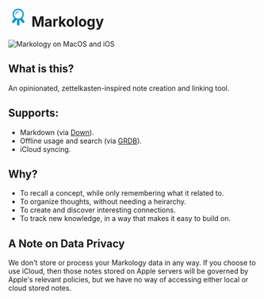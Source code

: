 <h1>
  <svg xmlns="http://www.w3.org/2000/svg" viewBox="1 1 8 8" width="40" id="arco">
    <title>Markology Logo</title>
    <style>
    #arco polygon {
      display: none;
    }
    #arco:hover g {
      animation: .5s infinite launch;
    }
    #arco:hover polygon {
      animation: .1s infinite flame;
      display: block;
      transform-origin: 5px 6px;
    }
    #arco:hover polygon:nth-of-type(1) {
      animation-delay: -0.01s;
    }
    @keyframes flame {
      50% {
        transform: scale(.9);
      }
    }
    @keyframes launch {
      20% {
        transform: translate(.3px, -.5px);
      }
      40% {
        transform: translate(-.4px, -.6px);
      }
      60% {
        transform: translate(.4px, -.6px);
      }
      80% {
        transform: translate(-.3px, 0);
      }
    }
    </style>
    <g stroke="#0093d3" stroke-linecap="round">
      <circle
        stroke-width=".5"
        cx="5"
        cy="4"
        r="2"
        fill="none"
      />
      <line x1="3.8" y1="6" x2="3" y2="7" />
      <line x1="6.2" y1="6" x2="7" y2="7" />
      <polygon points="5,6 4,7 5,9 6,7" stroke-width="0" fill="orange" />
      <polygon points="5,6 4.2,7 5,8.8 5.8,7" stroke-width="0" fill="red" />
      <path d="M 4 4 A 1 1 0 0 1 5 3" stroke-width=".3" fill="none" />
      <line x1="5" y1="6.3" x2="5" y2="8" />
    </g>
    <a href="/markology" target="_top" id="arco">
      <rect width="10" height="10" fill="transparent" />
    </a>
  </svg>
  Markology
</h1>

![Markology on MacOS and iOS](/assets/markology.png)

<style>
@media (prefers-color-scheme: light){
  img {
    content: url("/assets/markology.light.png");
  }
}
</style>

## What is this?

An opinionated, zettelkasten-inspired note creation and linking tool.

## Supports:

- Markdown (via [Down](https://github.com/johnxnguyen/Down)).
- Offline usage and search (via [GRDB](https://github.com/groue/GRDB.swift)).
- iCloud syncing.

## Why?

- To recall a concept, while only remembering what it related to.
- To organize thoughts, without needing a heirarchy.
- To create and discover interesting connections.
- To track new knowledge, in a way that makes it easy to build on.

## A Note on Data Privacy

We don't store or process your Markology data in any way. If you choose to use iCloud, then those notes stored on Apple servers will be governed by Apple's relevant policies, but we have no way of accessing either local or cloud stored notes.
